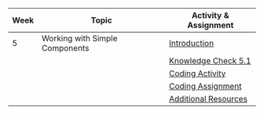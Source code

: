 | Week | Topic                                        | Activity & Assignment          |
|------|----------------------------------------------|--------------------------------|
| 5    | Working with Simple Components               | [Introduction](./Introduction%20_%20Instructions.pdf)                   |
|      |                                              | [Knowledge Check 5.1](https://docs.google.com/forms/d/13EODMCAfbqn8b6VJwKapdMmdkJF2hg_jMwkDI6F2v44/edit)            |
|      |                                              | [Coding Activity](https://classroom.github.com/a/4yHDsRwJ)                |
|      |                                              | [Coding Assignment](https://classroom.github.com/a/jAWX-doC)                |
|      |                                              | [Additional Resources](./Additional%20Resources.pdf)           |
